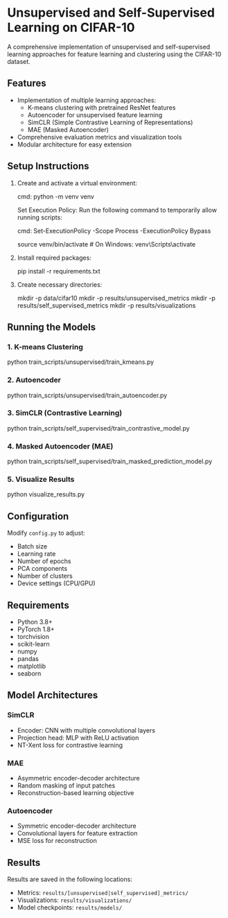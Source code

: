 # Unsupervised and Self-Supervised Learning on CIFAR-10

A comprehensive implementation of unsupervised and self-supervised learning approaches for feature learning and clustering using the CIFAR-10 dataset.

## Features

- Implementation of multiple learning approaches:
  - K-means clustering with pretrained ResNet features
  - Autoencoder for unsupervised feature learning 
  - SimCLR (Simple Contrastive Learning of Representations)
  - MAE (Masked Autoencoder)
- Comprehensive evaluation metrics and visualization tools
- Modular architecture for easy extension


## Setup Instructions

1. Create and activate a virtual environment:
   
   cmd: python -m venv venv

   Set Execution Policy: Run the following command to temporarily allow running scripts:
   
   cmd: Set-ExecutionPolicy -Scope Process -ExecutionPolicy Bypass
      
   source venv/bin/activate  # On Windows: venv\Scripts\activate
   

2. Install required packages:
   
   pip install -r requirements.txt
   

3. Create necessary directories:
   
   mkdir -p data/cifar10
   mkdir -p results/unsupervised_metrics
   mkdir -p results/self_supervised_metrics
   mkdir -p results/visualizations
   

## Running the Models

### 1. K-means Clustering

python train_scripts/unsupervised/train_kmeans.py


### 2. Autoencoder

python train_scripts/unsupervised/train_autoencoder.py


### 3. SimCLR (Contrastive Learning)

python train_scripts/self_supervised/train_contrastive_model.py


### 4. Masked Autoencoder (MAE)

python train_scripts/self_supervised/train_masked_prediction_model.py


### 5. Visualize Results

python visualize_results.py


## Configuration

Modify `config.py` to adjust:
- Batch size
- Learning rate
- Number of epochs
- PCA components
- Number of clusters
- Device settings (CPU/GPU)

## Requirements

- Python 3.8+
- PyTorch 1.8+
- torchvision
- scikit-learn
- numpy
- pandas
- matplotlib
- seaborn

## Model Architectures

### SimCLR
- Encoder: CNN with multiple convolutional layers
- Projection head: MLP with ReLU activation
- NT-Xent loss for contrastive learning

### MAE
- Asymmetric encoder-decoder architecture
- Random masking of input patches
- Reconstruction-based learning objective

### Autoencoder
- Symmetric encoder-decoder architecture
- Convolutional layers for feature extraction
- MSE loss for reconstruction

## Results

Results are saved in the following locations:
- Metrics: `results/[unsupervised|self_supervised]_metrics/`
- Visualizations: `results/visualizations/`
- Model checkpoints: `results/models/`